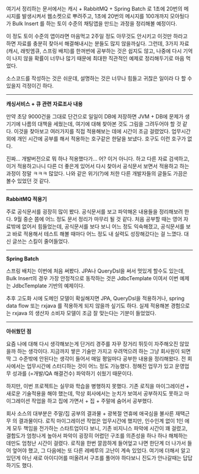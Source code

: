 여기서 정리하는 문서에서는 캐시 + RabbitMQ + Spring Batch 로 1초에 20번의 메시지를 발생시켜서 웹소켓으로 뿌려주고, 1초에 20번의 메시지를 100개까지 모아뒀다가 Bulk Insert 를 하는 토이 수준의 채팅앱을 만드는 과정을 정리해볼 예정이다. <br>

이 정도 토이 수준의 앱이라면 마음먹고 2주일 정도 아무것도 안시키고 이것만 하라고 하면 자료를 충분히 찾아서 해결해내시는 분들도 많지 않을까싶다. 그런데, 3가지 자료(캐시, 래빗엠큐, 스프링 배치)를 한꺼번에 공부하는 것은 쉽지도 않고, 나중에 다시 기억이 나지 않을 확률이 너무나 많기 때문에 최대한 직관적인 예제로 정리해두기로 마음 먹었다. <br>

소스코드를 작성하는 것은 쉬운데, 설명하는 것은 너무나 힘들고 귀찮은 일이라 다 할 수 있을지 걱정이긴 하다.  

---

**캐싱서비스 + 큐 관련 자료조사 내용**<br>

만약 초당 9000건을 그대로 단건으로 일일이 DB에 저장하면 JVM + DB에 문제가 생기기에 나름의 대책을 세웠는데, 여기에 대해 찾아본 것도 그림을 그려두어야 할 것 같다. 이것을 찾아보고 여러가지를 직접 적용해보는 데에 시간이 조금 걸렸었다. 업무시간 외에 개인 시간에 공부를 해서 적용하는 호구같은 한달을 보냈다. 호구도 이런 호구가 없다.<br>

진짜... 개발버전으로 뭐 하나 적용했다가... 어? 이거 아니다. 하고 다른 자료 검색하고, 이거 적용하고나니 다른 더 좋은게 있어서 다시 찾아서 공식문서 보면서 적용하고 하는 과정이 정말 ㅋㅋㅋ 많았다. 나와 같은 위기(?)에 처한 다른 개발자들의 글들도 가끔은 볼수 있었던 것 같다.

---

**RabbitMQ 적용기**<br>

주로 공식문서를 굉장히 많이 봤다. 공식문서를 보고 파악해온 내용들을 정리해보려 한다. 9월 중순 쯤에 어느 정도 문서 정리가 마무리 될 것 같다. 처음 공부할 때는 영어 자료밖에 없어서 힘들었는데, 공식문서를 보다 보니 어느 정도 익숙해졌고, 공식문서를 보고 바로 적용해서 테스트 해볼 때마다 어느 정도 내 실력도 성장해갔다는 걸 느꼈다. 대신 글쓰는 스킬이 줄어들었다.<br>

---

**Spring Batch**<br>

스프링 배치는 이번에 처음 써봤다. JPA나 QueryDsl을 써서 멋있게 할수도 있는데, Bulk Insert의 경우 가장 안정적으로 동작하는 것은 JdbcTemplate 이여서 이번 예제는 JdbcTemplate 기반의 예제이다.<br>

추후 고도화 시에 도메인 모델이 확실해지면 JPA, QueryDsl을 적용하거나, spring data flow 또는 rxjava 를 적용하게 되지 않을까 싶기도 하다. 실제 적용해본 경험으로는 rxjava 의 생산자 소비자 모델이 조금 잘 맞는다는 기분이 들었었다.<br>

---

**아쉬웠던 점**<br>

요즘 나에 대해 다시 생각해보는게 단거리 경주를 자꾸 장거리 뛰듯이 자주해오진 않았을까 하는 생각이다. 지금까지 쌓은 기술만 가지고 우려먹으려 하는 그냥 회사원이 되면 딱 그 수준밖에 안된다는 생각이 들어서 매일 평일마다 공부한 내용을 정리해왔다. 전 회사에서는 업무시간에 스터디하는 것이 어느 정도 가능했다. 정해진 업무가 있고 운영업무 성과를 (=개발/QA 해결건수) 파악하기 쉬웠기 때문이다.<br>

하지만, 이번 프로젝트는 실무와 학습을 병행하지 못했다. 기존 로직을 마이그레이션 + 새로운 기술적용을 해야 했는데, 막상 회사에서는 눈치가 보여서 공부하지도 못하고 마이그레이션 작업을 하고 집에 가면서 + 집 + 주말에 숨어서 공부했다. <br>

회사 소스의 대부분은 주말/집 공부의 결과물 + 광복절 연휴에 애국심을 불사른 재택근무 의 결과물이다. 로직 마이그레이션 작업은 업무시간에 했지만, 인수인계 없이 1인 에게 모두 책임을 전가하는 스타트업이다 보니, 기존 비지니스 파악에 시간이 꽤 걸렸고, 결합도가 엄청나게 높아서 파악이 굉장히 어렵던 구조를 의존성을 하나 하나 해체하는 데만도 엄청난 시간이 걸렸다. 로직을 한번 깔끔하게 들어엎고 나면 한단계 더 나가서 들어 엎어야 했고, 그 다음에는 또 다른 레베루의 고난이 계속 있었다. 여기에 더해서 알고 있던게 아닌 새로 아이디어를 떠올려서 구조를 풀어야 하다보니 진도가 안나갈때는 답답하기도 했다.<br>

<br>
